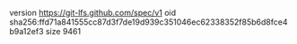 version https://git-lfs.github.com/spec/v1
oid sha256:ffd71a841555cc87d3f7de19d939c351046ec62338352f85b6d8fce4b9a12ef3
size 9461
